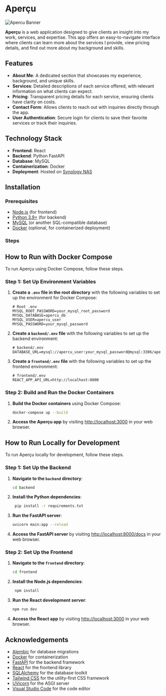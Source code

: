 # Aperçu

![Apercu Banner](apercuweb.jpg)

**Aperçu** is a web application designed to give clients an insight into my work, services, and expertise. This app offers an easy-to-navigate interface where clients can learn more about the services I provide, view pricing details, and find out more about my background and skills.

## Features

- **About Me**: A dedicated section that showcases my experience, background, and unique skills.
- **Services**: Detailed descriptions of each service offered, with relevant information on what clients can expect.
- **Pricing**: Transparent pricing details for each service, ensuring clients have clarity on costs.
- **Contact Form**: Allows clients to reach out with inquiries directly through the app.
- **User Authentication**: Secure login for clients to save their favorite services or track their inquiries.

## Technology Stack

- **Frontend**: React
- **Backend**: Python FastAPI
- **Database**: MySQL
- **Containerization**: Docker
- **Deployment**: Hosted on [Synology NAS](https://apercu.sacenpapier.synology.me/)

## Installation

### Prerequisites
- [Node.js](https://nodejs.org/) (for frontend)
- [Python 3.9+](https://www.python.org/) (for backend)
- [MySQL](https://www.mysql.com/) (or another SQL-compatible database)
- [Docker](https://www.docker.com/) (optional, for containerized deployment)

### Steps

## How to Run with Docker Compose

To run Aperçu using Docker Compose, follow these steps.

### Step 1: Set Up Environment Variables

1. **Create a `.env` file in the root directory** with the following variables to set up the environment for Docker Compose:

   ```env
   # Root .env
   MYSQL_ROOT_PASSWORD=your_mysql_root_password
   MYSQL_DATABASE=apercu_db
   MYSQL_USER=apercu_user
   MYSQL_PASSWORD=your_mysql_password
    ```
2. **Create a `backend/.env` file** with the following variables to set up the backend environment:

   ```env
   # backend/.env
   DATABASE_URL=mysql://apercu_user:your_mysql_password@mysql:3306/apercu_db
   ```

3. **Create a `frontend/.env` file** with the following variables to set up the frontend environment:

   ```env
   # frontend/.env
   REACT_APP_API_URL=http://localhost:8000
   ```
### Step 2: Build and Run the Docker Containers

1. **Build the Docker containers** using Docker Compose:

   ```bash
   docker-compose up --build
   ```

2. **Access the Aperçu app** by visiting [http://localhost:3000](http://localhost:3000) in your web browser.


## How to Run Locally for Development

To run Aperçu locally for development, follow these steps.

### Step 1: Set Up the Backend

1. **Navigate to the `backend` directory**:

   ```bash
   cd backend
   ```
2. **Install the Python dependencies**:

   ```bash
    pip install -r requirements.txt
    ```
3. **Run the FastAPI server**:

   ```bash
   uvicorn main:app --reload
   ```
4. **Access the FastAPI server** by visiting [http://localhost:8000/docs](http://localhost:8000/docs) in your web browser.

### Step 2: Set Up the Frontend

1. **Navigate to the `frontend` directory**:

   ```bash
   cd frontend
   ```
2. **Install the Node.js dependencies**:

   ```bash
    npm install
    ```
3. **Run the React development server**:

   ```bash
   npm run dev
   ```
4. **Access the React app** by visiting [http://localhost:3000](http://localhost:3000) in your web browser.

## Acknowledgements

- [Alembic](https://alembic.sqlalchemy.org/en/latest/) for database migrations
- [Docker](https://www.docker.com/) for containerization
- [FastAPI](https://fastapi.tiangolo.com/) for the backend framework
- [React](https://reactjs.org/) for the frontend library
- [SQLAlchemy](https://www.sqlalchemy.org/) for the database toolkit
- [Tailwind CSS](https://tailwindcss.com/) for the utility-first CSS framework
- [UVicorn](https://www.uvicorn.org/) for the ASGI server
- [Visual Studio Code](https://code.visualstudio.com/) for the code editor

